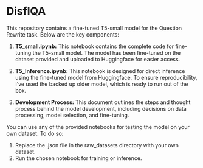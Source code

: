 # DisflQA

This repository contains a fine-tuned T5-small model for the Question Rewrite task. Below are the key components:

1. **T5_small.ipynb:** This notebook contains the complete code for fine-tuning the T5-small model. The model has been fine-tuned on the dataset provided and uploaded to Huggingface for easier access.

2. **T5_Inference.ipynb:** This notebook is designed for direct inference using the fine-tuned model from Huggingface. To ensure reproducibility, I’ve used the backed up older model, which is ready to run out of the box.

3. **Development Process:** This document outlines the steps and thought process behind the model development, including decisions on data processing, model selection, and fine-tuning.

You can use any of the provided notebooks for testing the model on your own dataset. To do so:

1. Replace the .json file in the raw_datasets directory with your own dataset.
2. Run the chosen notebook for training or inference.
